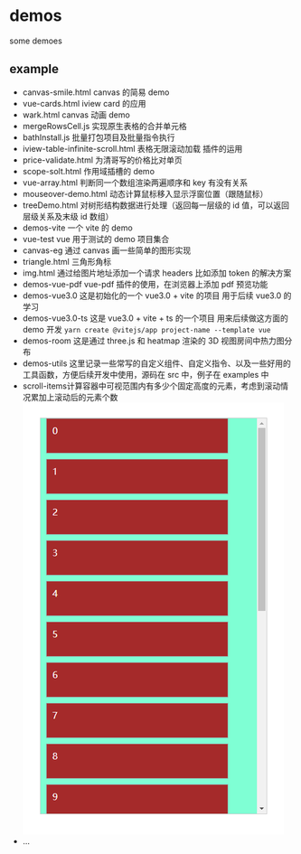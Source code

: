 # demos

some demoes

## example

-   canvas-smile.html canvas 的简易 demo
-   vue-cards.html iview card 的应用
-   wark.html canvas 动画 demo
-   mergeRowsCell.js 实现原生表格的合并单元格
-   bathInstall.js 批量打包项目及批量指令执行
-   iview-table-infinite-scroll.html 表格无限滚动加载 插件的运用
-   price-validate.html 为清哥写的价格比对单页
-   scope-solt.html 作用域插槽的 demo
-   vue-array.html 判断同一个数组渲染两遍顺序和 key 有没有关系
-   mouseover-demo.html 动态计算鼠标移入显示浮窗位置（跟随鼠标）
-   treeDemo.html 对树形结构数据进行处理（返回每一层级的 id 值，可以返回层级关系及末级 id 数组）
-   demos-vite 一个 vite 的 demo
-   vue-test vue 用于测试的 demo 项目集合
-   canvas-eg 通过 canvas 画一些简单的图形实现
-   triangle.html 三角形角标
-   img.html 通过给图片地址添加一个请求 headers 比如添加 token 的解决方案
-   demos-vue-pdf vue-pdf 插件的使用，在浏览器上添加 pdf 预览功能
-   demos-vue3.0 这是初始化的一个 vue3.0 + vite 的项目 用于后续 vue3.0 的学习
-   demos-vue3.0-ts 这是 vue3.0 + vite + ts 的一个项目 用来后续做这方面的 demo 开发 `yarn create @vitejs/app project-name --template vue`
-   demos-room 这是通过 three.js 和 heatmap 渲染的 3D 视图房间中热力图分布
-   demos-utils 这里记录一些常写的自定义组件、自定义指令、以及一些好用的工具函数，方便后续开发中使用，源码在 src 中，例子在 examples 中
-   scroll-items计算容器中可视范围内有多少个固定高度的元素，考虑到滚动情况累加上滚动后的元素个数
![alt scroll-item](assets/examples/scroll-items.png)
-   ...
